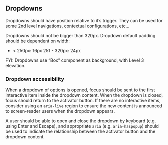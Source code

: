 ## Dropdowns

Dropdowns should have position relative to it’s trigger. They can be used for
some 2nd level navigations, contextual configurations, etc...

Dropdowns should not be bigger than 320px. Dropdown default padding should be
dependent on width:

- < 250px: 16px 251 - 320px: 24px

FYI: Dropdowns use “Box” component as background, with Level 3 elevation.

### Dropdown accessibility

When a dropdown of options is opened, focus should be sent to the first
interactive item inside the dropdown content. When the dropdown is closed, focus
should return to the activator button. If there are no interactive items,
consider using an `aria-live` region to ensure the new content is announced to
screen-reader users when the dropdown appears.

A user should be able to open and close the dropdown by keyboard (e.g. using
Enter and Escape), and appropriate `aria` (e.g. `aria-haspopup`) should be used
to indicate the relationship between the activator button and the dropdown
content.
